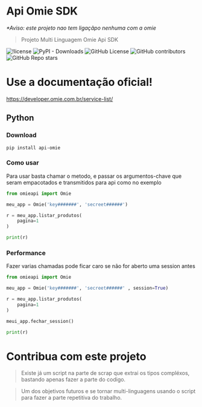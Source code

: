 <!-- -*- coding: latin-1 -*- -->

# Api Omie SDK

<em> *Aviso: este projeto nao tem ligaçãpo nenhuma com a omie</em>

> Projeto Multi Linguagem Omie Api SDK

![!license](https://img.shields.io/github/license/MikalROn/ApiOmie-nao-oficial.svg)
![PyPI - Downloads](https://img.shields.io/pypi/dd/api-omie)
![GitHub License](https://img.shields.io/github/license/MikalROn/ApiOmieSDK)
![GitHub contributors](https://img.shields.io/github/contributors/MikalROn/ApiOmieSDK)
![GitHub Repo stars](https://img.shields.io/github/stars/MikalROn/ApiOmieSDK)


#   Use a documentação oficial!

https://developer.omie.com.br/service-list/

## Python

### Download

``````shell
pip install api-omie
``````

### Como usar

<p> Para usar basta chamar o metodo, 
e passar os argumentos-chave que seram empacotados e transmitidos para api como no exemplo</p>

``````python
from omieapi import Omie

meu_app = Omie('key#######', 'secreet######')

r = meu_app.listar_produtos(
    pagina=1
)

print(r)
``````


### Performance

<p> Fazer varias chamadas pode ficar caro se não for aberto uma session antes </p>

``````python
from omieapi import Omie

meu_app = Omie('key#######', 'secreet######' , session=True)

r = meu_app.listar_produtos(
    pagina=1
)

meui_app.fechar_session()

print(r)
``````

# Contribua com este projeto

> Existe já um script na parte de scrap que extrai os tipos compléxos, bastando apenas fazer a parte do codigo.

> Um dos objetivos futuros e se tornar multi-linguagens usando o script para fazer a parte repetitiva do trabalho.
